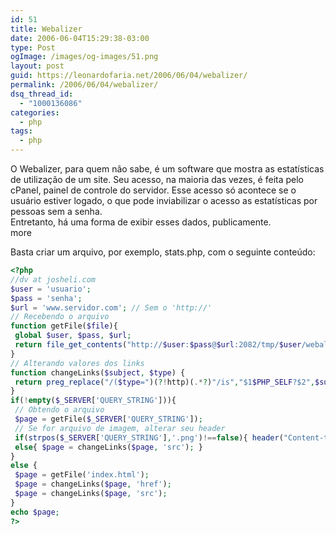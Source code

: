 ```yaml
---
id: 51
title: Webalizer
date: 2006-06-04T15:29:38-03:00
type: Post
ogImage: /images/og-images/51.png
layout: post
guid: https://leonardofaria.net/2006/06/04/webalizer/
permalink: /2006/06/04/webalizer/
dsq_thread_id:
  - "1000136086"
categories:
  - php
tags:
  - php
---
```

O Webalizer, para quem não sabe, é um software que mostra as estatísticas de utilização de um site. Seu acesso, na maioria das vezes, é feita pelo cPanel, painel de controle do servidor. Esse acesso só acontece se o usuário estiver logado, o que pode inviabilizar o acesso as estatísticas por pessoas sem a senha.  
Entretanto, há uma forma de exibir esses dados, publicamente.  
<span className="hidden">more</span>


Basta criar um arquivo, por exemplo, stats.php, com o seguinte conteúdo:

```php
<?php
//dv at josheli.com
$user = 'usuario';
$pass = 'senha';
$url = 'www.servidor.com'; // Sem o 'http://'
// Recebendo o arquivo
function getFile($file){
 global $user, $pass, $url;
 return file_get_contents("http://$user:$pass@$url:2082/tmp/$user/webalizer/$file");
}
// Alterando valores dos links
function changeLinks($subject, $type) {
 return preg_replace("/($type=")(?!http)(.*?)"/is","$1$PHP_SELF?$2",$subject);
}
if(!empty($_SERVER['QUERY_STRING'])){
 // Obtendo o arquivo
 $page = getFile($_SERVER['QUERY_STRING']);
 // Se for arquivo de imagem, alterar seu header
 if(strpos($_SERVER['QUERY_STRING'],'.png')!==false){ header("Content-type: image/png"); }
 else{ $page = changeLinks($page, 'src'); }
}
else {
 $page = getFile('index.html');
 $page = changeLinks($page, 'href');
 $page = changeLinks($page, 'src');
}
echo $page;
?>
```
